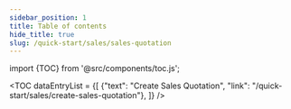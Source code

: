 ```yaml
---
sidebar_position: 1
title: Table of contents
hide_title: true  
slug: /quick-start/sales/sales-quotation
--- 
```


import {TOC} from '@src/components/toc.js';

<TOC
dataEntryList = {[
{"text": "Create Sales Quotation", "link": "/quick-start/sales/create-sales-quotation"}, 
]}
/>
